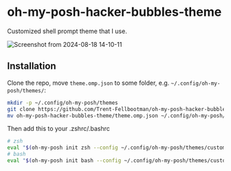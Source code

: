 # oh-my-posh-hacker-bubbles-theme

Customized shell prompt theme that I use.

![Screenshot from 2024-08-18 14-10-11](https://github.com/user-attachments/assets/3488a735-de2f-47ec-b4f4-2d58cc9e3f7e)

## Installation

Clone the repo, move `theme.omp.json` to some folder, e.g. `~/.config/oh-my-posh/themes/`:

```bash
mkdir -p ~/.config/oh-my-posh/themes
git clone https://github.com/Trent-Fellbootman/oh-my-posh-hacker-bubbles-theme.git
mv oh-my-posh-hacker-bubbles-theme/theme.omp.json ~/.config/oh-my-posh/themes/
```

Then add this to your .zshrc/.bashrc

```bash
# zsh
eval "$(oh-my-posh init zsh --config ~/.config/oh-my-posh/themes/custom.omp.json)"
# bash
eval "$(oh-my-posh init bash --config ~/.config/oh-my-posh/themes/custom.omp.json)"
```
